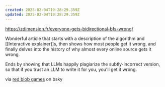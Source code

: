 ```yaml
---
created: 2025-02-04T19:28:29.359Z
updated: 2025-02-04T19:28:29.359Z
---
```

https://zdimension.fr/everyone-gets-bidirectional-bfs-wrong/

Wonderful article that starts with a description of the algorithm and [[Interactive explainer]]s, then shows how most people get it wrong, and finally delves into the history of why almost every online source gets it wrong.

Ends by showing that LLMs happily plagiarize the subtly-incorrect version, so that if you trust an LLM to write it for you, you'll get it wrong.

via [red blob games](https://bsky.app/profile/redblobgames.com/post/3lherughk2226) on bsky